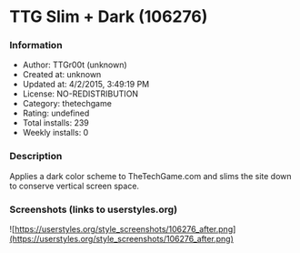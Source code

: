 # TTG Slim + Dark (106276)

### Information
- Author: TTGr00t (unknown)
- Created at: unknown
- Updated at: 4/2/2015, 3:49:19 PM
- License: NO-REDISTRIBUTION
- Category: thetechgame
- Rating: undefined
- Total installs: 239
- Weekly installs: 0


### Description
Applies a dark color scheme to TheTechGame.com and slims the site down to conserve vertical screen space.


### Screenshots (links to userstyles.org)
![https://userstyles.org/style_screenshots/106276_after.png](https://userstyles.org/style_screenshots/106276_after.png)


